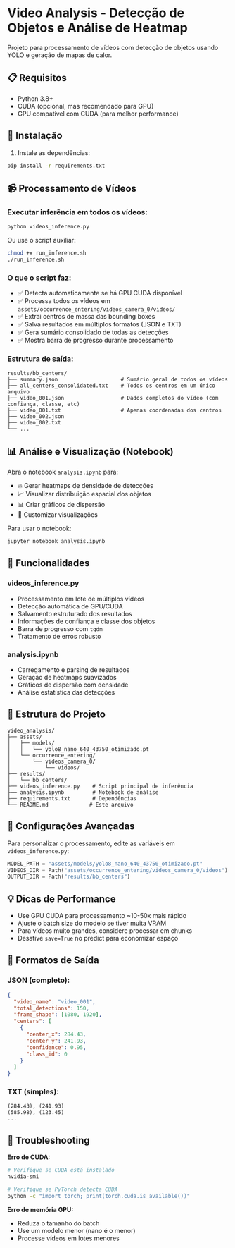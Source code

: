 # Video Analysis - Detecção de Objetos e Análise de Heatmap

Projeto para processamento de vídeos com detecção de objetos usando YOLO e geração de mapas de calor.

## 📋 Requisitos

- Python 3.8+
- CUDA (opcional, mas recomendado para GPU)
- GPU compatível com CUDA (para melhor performance)

## 🚀 Instalação

1. Instale as dependências:
```bash
pip install -r requirements.txt
```

## 📹 Processamento de Vídeos

### Executar inferência em todos os vídeos:

```bash
python videos_inference.py
```

Ou use o script auxiliar:
```bash
chmod +x run_inference.sh
./run_inference.sh
```

### O que o script faz:

- ✅ Detecta automaticamente se há GPU CUDA disponível
- ✅ Processa todos os vídeos em `assets/occurrence_entering/videos_camera_0/videos/`
- ✅ Extrai centros de massa das bounding boxes
- ✅ Salva resultados em múltiplos formatos (JSON e TXT)
- ✅ Gera sumário consolidado de todas as detecções
- ✅ Mostra barra de progresso durante processamento

### Estrutura de saída:

```
results/bb_centers/
├── summary.json                    # Sumário geral de todos os vídeos
├── all_centers_consolidated.txt    # Todos os centros em um único arquivo
├── video_001.json                  # Dados completos do vídeo (com confiança, classe, etc)
├── video_001.txt                   # Apenas coordenadas dos centros
├── video_002.json
├── video_002.txt
└── ...
```

## 📊 Análise e Visualização (Notebook)

Abra o notebook `analysis.ipynb` para:

- 🔥 Gerar heatmaps de densidade de detecções
- 📈 Visualizar distribuição espacial dos objetos
- 📊 Criar gráficos de dispersão
- 🎨 Customizar visualizações

Para usar o notebook:
```bash
jupyter notebook analysis.ipynb
```

## 🎯 Funcionalidades

### videos_inference.py

- Processamento em lote de múltiplos vídeos
- Detecção automática de GPU/CUDA
- Salvamento estruturado dos resultados
- Informações de confiança e classe dos objetos
- Barra de progresso com `tqdm`
- Tratamento de erros robusto

### analysis.ipynb

- Carregamento e parsing de resultados
- Geração de heatmaps suavizados
- Gráficos de dispersão com densidade
- Análise estatística das detecções

## 📁 Estrutura do Projeto

```
video_analysis/
├── assets/
│   ├── models/
│   │   └── yolo8_nano_640_43750_otimizado.pt
│   └── occurrence_entering/
│       └── videos_camera_0/
│           └── videos/
├── results/
│   └── bb_centers/
├── videos_inference.py    # Script principal de inferência
├── analysis.ipynb         # Notebook de análise
├── requirements.txt       # Dependências
└── README.md             # Este arquivo
```

## 🔧 Configurações Avançadas

Para personalizar o processamento, edite as variáveis em `videos_inference.py`:

```python
MODEL_PATH = "assets/models/yolo8_nano_640_43750_otimizado.pt"
VIDEOS_DIR = Path("assets/occurrence_entering/videos_camera_0/videos")
OUTPUT_DIR = Path("results/bb_centers")
```

## 💡 Dicas de Performance

- Use GPU CUDA para processamento ~10-50x mais rápido
- Ajuste o batch size do modelo se tiver muita VRAM
- Para vídeos muito grandes, considere processar em chunks
- Desative `save=True` no predict para economizar espaço

## 📝 Formatos de Saída

### JSON (completo):
```json
{
  "video_name": "video_001",
  "total_detections": 150,
  "frame_shape": [1080, 1920],
  "centers": [
    {
      "center_x": 284.43,
      "center_y": 241.93,
      "confidence": 0.95,
      "class_id": 0
    }
  ]
}
```

### TXT (simples):
```
(284.43), (241.93)
(585.98), (123.45)
...
```

## 🐛 Troubleshooting

**Erro de CUDA:**
```bash
# Verifique se CUDA está instalado
nvidia-smi

# Verifique se PyTorch detecta CUDA
python -c "import torch; print(torch.cuda.is_available())"
```

**Erro de memória GPU:**
- Reduza o tamanho do batch
- Use um modelo menor (nano é o menor)
- Processe vídeos em lotes menores

